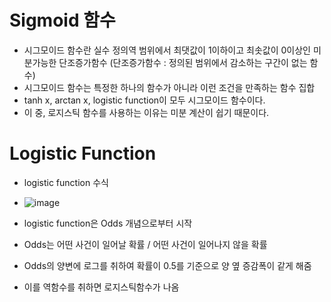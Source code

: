 # Sigmoid 함수 
- 시그모이드 함수란 실수 정의역 범위에서 최댓값이 1이하이고 최솟값이 0이상인 미분가능한 단조증가함수
(단조증가함수 : 정의된 범위에서 감소하는 구간이 없는 함수) 
- 시그모이드 함수는 특정한 하나의 함수가 아니라 이런 조건을 만족하는 함수 집합 
- tanh x, arctan x, logistic function이 모두 시그모이드 함수이다. 
- 이 중, 로지스틱 함수를 사용하는 이유는 미분 계산이 쉽기 때문이다. 

# Logistic Function 
- logistic function 수식 
- ![image](https://user-images.githubusercontent.com/66348480/149303811-9b1ccf45-5d25-4012-970b-c87e455bdbb8.png)

- logistic function은 Odds 개념으로부터 시작 
- Odds는 어떤 사건이 일어날 확률 / 어떤 사건이 일어나지 않을 확률 
- Odds의 양변에 로그를 취하여 확률이 0.5를 기준으로 양 옆 증감폭이 같게 해줌 
- 이를 역함수를 취하면 로지스틱함수가 나옴 


